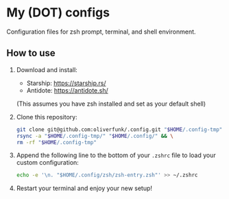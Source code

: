 # My (DOT) configs

Configuration files for zsh prompt, terminal, and shell environment.

## How to use

1. Download and install:

    - Starship: <https://starship.rs/>
    - Antidote: <https://antidote.sh/>

    (This assumes you have zsh installed and set as your default shell)

2. Clone this repository:

    ```sh
    git clone git@github.com:oliverfunk/.config.git "$HOME/.config-tmp" && \
    rsync -a "$HOME/.config-tmp/" "$HOME/.config/" && \
    rm -rf "$HOME/.config-tmp"
    ```

3. Append the following line to the bottom of your `.zshrc` file to load your custom configuration:

    ```sh
    echo -e '\n. "$HOME/.config/zsh/zsh-entry.zsh"' >> ~/.zshrc
    ```

4. Restart your terminal and enjoy your new setup!
